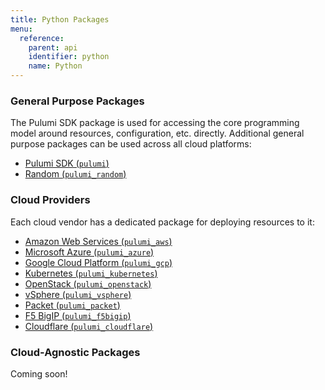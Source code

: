 ```yaml
---
title: Python Packages
menu:
  reference:
    parent: api
    identifier: python
    name: Python
---
```


### General Purpose Packages

The Pulumi SDK package is used for accessing the core programming model around resources, configuration, etc. 
directly. Additional general purpose packages can be used across all cloud platforms:

* [Pulumi SDK (`pulumi`)](pulumi)
* [Random (`pulumi_random`)](pulumi_random)

### Cloud Providers

Each cloud vendor has a dedicated package for deploying resources to it:

* [Amazon Web Services (`pulumi_aws`)](pulumi_aws)
* [Microsoft Azure (`pulumi_azure`)](pulumi_azure)
* [Google Cloud Platform (`pulumi_gcp`)](pulumi_gcp)
* [Kubernetes (`pulumi_kubernetes`)](pulumi_kubernetes)
* [OpenStack (`pulumi_openstack`)](pulumi_openstack)
* [vSphere (`pulumi_vsphere`)](pulumi_vsphere)
* [Packet (`pulumi_packet`)](pulumi_packet)
* [F5 BigIP (`pulumi_f5bigip`)](pulumi_f5bigip)
* [Cloudflare (`pulumi_cloudflare`)](pulumi_cloudflare)

### Cloud-Agnostic Packages

Coming soon!
